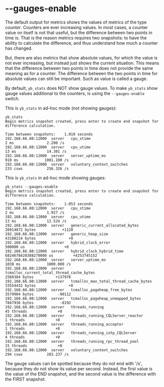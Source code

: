 # --gauges-enable

The default output for metrics shows the values of metrics of the type *counter*. Counters are ever increasing values. In most cases, a counter value on itself is not that useful, but the difference between two points in time is. That is the reason metrics requires two snapshots: to have the ability to calculate the difference, and thus understand how much a counter has changed.

But, there are also metrics that show absolute values, for which the value is not ever increasing, but instead just shows the current situation. This means that the difference between two points in time does not provide the same meaning as for a counter. The difference between the two points in time for absolute values can still be important. Such as value is called a gauge.

By default, `yb_stats` does NOT show gauge values. To make `yb_stats` show gauge values additional to the counters, is using the `--gauges-enable` switch.

This is `yb_stats` in ad-hoc mode (not showing gauges):
```shell
yb_stats
Begin metrics snapshot created, press enter to create end snapshot for difference calculation.

Time between snapshots:    1.019 seconds
192.168.66.80:12000  server   cpu_stime                                                                            2 ms               2.200 /s
192.168.66.80:12000  server   cpu_utime                                                                           13 ms              14.301 /s
192.168.66.80:12000  server   server_uptime_ms                                                                   910 ms            1001.100 /s
192.168.66.80:12000  server   voluntary_context_switches                                                         233 csws           256.326 /s
```

This is `yb_stats` in ad-hoc mode showing gauges:
```shell
yb_stats --gauges-enable
Begin metrics snapshot created, press enter to create end snapshot for difference calculation.

Time between snapshots:    1.053 seconds
192.168.66.80:12000  server   cpu_stime                                                                            2 ms               1.927 /s
192.168.66.80:12000  server   cpu_utime                                                                           13 ms              12.524 /s
192.168.66.80:12000  server   generic_current_allocated_bytes                                               26914872 bytes            +1120
192.168.66.80:12000  server   generic_heap_size                                                             43188224 bytes               +0
192.168.66.80:12000  server   hybrid_clock_error                                                              500000 us                  +0
192.168.66.80:12000  server   hybrid_clock_hybrid_time                                               6824678428388270080 us         +4253745152
192.168.66.80:12000  server   server_uptime_ms                                                                  1038 ms            1000.000 /s
192.168.66.80:12000  server   tcmalloc_current_total_thread_cache_bytes                                      2560384 bytes          +137976
192.168.66.80:12000  server   tcmalloc_max_total_thread_cache_bytes                                         33554432 bytes               +0
192.168.66.80:12000  server   tcmalloc_pageheap_free_bytes                                                   3579904 bytes           -90112
192.168.66.80:12000  server   tcmalloc_pageheap_unmapped_bytes                                               7847936 bytes            -8192
192.168.66.80:12000  server   threads_running                                                                     45 threads              +0
192.168.66.80:12000  server   threads_running_CQLServer_reactor                                                    1 threads              +0
192.168.66.80:12000  server   threads_running_acceptor                                                             1 threads              +0
192.168.66.80:12000  server   threads_running_iotp_CQLServer                                                       4 threads              +0
192.168.66.80:12000  server   threads_running_rpc_thread_pool                                                     15 threads              +0
192.168.66.80:12000  server   voluntary_context_switches                                                         294 csws           283.237 /s
```
The gauge values can be spotted because they do not end with '/s', because they do not show its value per second. Instead, the first value is the value of the END snapshot, and the second value is the difference with the FIRST snapshot.
